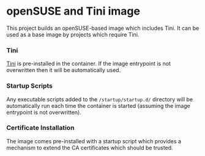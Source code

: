 # openSUSE and Tini image

This project builds an openSUSE-based image which includes Tini. It can be used as a base image by projects which require Tini.

### Tini
[Tini](https://github.com/krallin/tini) is pre-installed in the container.  If the image entrypoint is not overwritten then it will be automatically used.

### Startup Scripts
Any executable scripts added to the `/startup/startup.d/` directory will be automatically run each time the container is started (assuming the image entrypoint is not overwritten).

### Certificate Installation
The image comes pre-installed with a startup script which provides a mechanism to extend the CA certificates which should be trusted.
